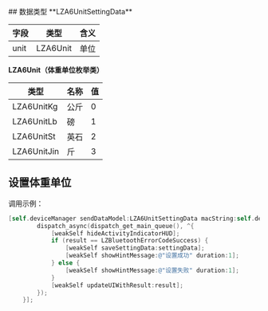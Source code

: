 <br />
<a name="LVV27"></a>
## 数据类型
**LZA6UnitSettingData**

| 字段 | 类型 | 含义 |
| --- | --- | --- |
| unit | LZA6Unit | 单位 |


**LZA6Unit（体重单位枚举类）**

| 类型 | 名称 | 值 |
| --- | --- | --- |
| LZA6UnitKg | 公斤 | 0 |
| LZA6UnitLb | 磅 | 1 |
| LZA6UnitSt | 英石 | 2 |
| LZA6UnitJin | 斤 | 3 |

<a name="NCJAa"></a>
## 设置体重单位
调用示例：
```objectivec
[self.deviceManager sendDataModel:LZA6UnitSettingData macString:self.device.mac completion:^(LZBluetoothErrorCode result, id resp) {
        dispatch_async(dispatch_get_main_queue(), ^{
            [weakSelf hideActivityIndicatorHUD];
            if (result == LZBluetoothErrorCodeSuccess) {
                [weakSelf saveSettingData:settingData];
                [weakSelf showHintMessage:@"设置成功" duration:1];
            } else {
                [weakSelf showHintMessage:@"设置失败" duration:1];
            }
            [weakSelf updateUIWithResult:result];
        });
    }];
```


